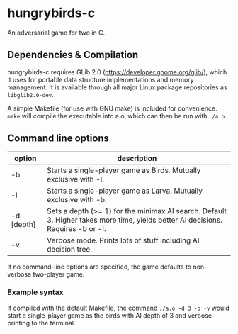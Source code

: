 # hungrybirds-c
An adversarial game for two in C.

## Dependencies & Compilation
hungrybirds-c requires GLib 2.0 (https://developer.gnome.org/glib/), which it uses for portable data structure implementations and memory management. It is available through all major Linux package repositories as `libglib2.0-dev`.

A simple Makefile (for use with GNU make) is included for convenience. `make` will compile the executable into a.o, which can then be run with `./a.o`.

## Command line options
option     | description
---------- | -----------
-b         | Starts a single-player game as Birds. Mutually exclusive with -l.
-l         | Starts a single-player game as Larva. Mutually exclusive with -b.
-d [depth] | Sets a depth (>= 1) for the minimax AI search. Default 3. Higher takes more time, yields better AI decisions. Requires -b or -l.
-v         | Verbose mode. Prints lots of stuff including AI decision tree.

If no command-line options are specified, the game defaults to non-verbose two-player game.

### Example syntax
If compiled with the default Makefile, the command `./a.o -d 3 -b -v` would start a single-player game as the birds with AI depth of 3 and verbose printing to the terminal.
